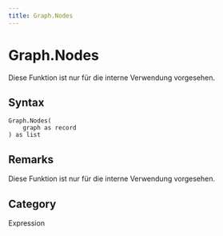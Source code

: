 ```yaml
---
title: Graph.Nodes
---
```


# Graph.Nodes


Diese Funktion ist nur für die interne Verwendung vorgesehen.


## Syntax

```powerquery
Graph.Nodes(
    graph as record
) as list
```


## Remarks

Diese Funktion ist nur für die interne Verwendung vorgesehen.



## Category
Expression
